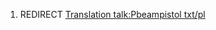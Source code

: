 1.  REDIRECT [Translation talk:Pbeampistol
    txt/pl](Translation_talk:Pbeampistol_txt/pl "wikilink")